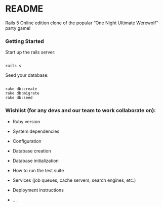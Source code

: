 # README

Rails 5 Online edition clone of the popular “One Night Ultimate Werewolf” party game!

### Getting Started

Start up the rails server:

<code>
rails s
</code>

Seed your database:

<pre><code>
rake db:create
rake db:migrate
rake db:seed
</code></pre>

### Wishlist (for any devs and our team to work collaborate on):

* Ruby version

* System dependencies

* Configuration

* Database creation

* Database initialization

* How to run the test suite

* Services (job queues, cache servers, search engines, etc.)

* Deployment instructions

* ...
